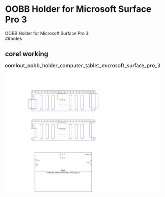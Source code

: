 # OOBB Holder for Microsoft Surface Pro 3
OOBB Holder for Microsoft Surface Pro 3  
##notes  





## corel working
![](working_600.png) 
















